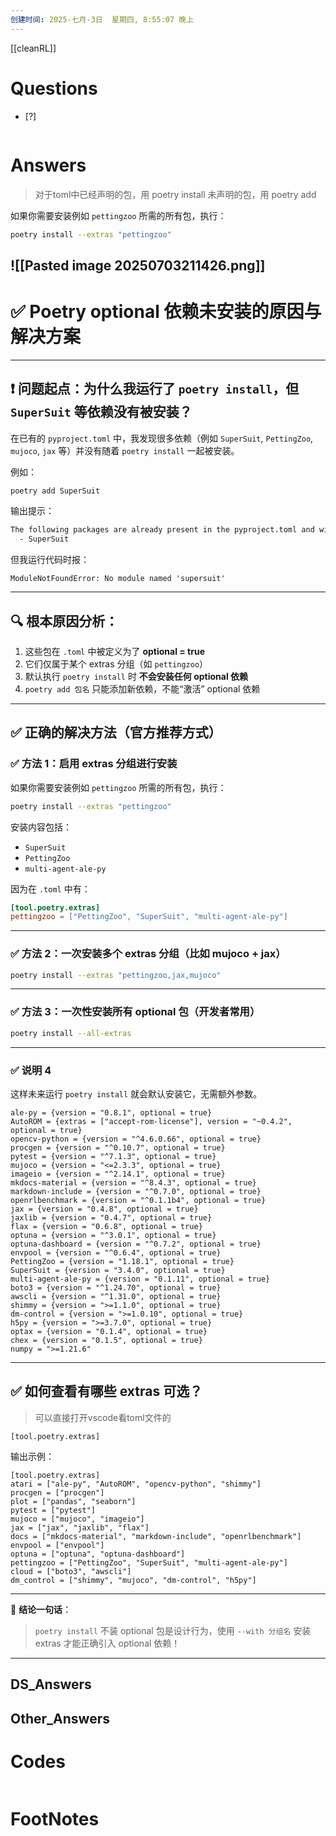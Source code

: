 ```yaml
---
创建时间: 2025-七月-3日  星期四, 8:55:07 晚上
---
```

[[cleanRL]]

# Questions

- [?] 

```python

```

# Answers

>对于toml中已经声明的包，用 poetry install
>未声明的包，用 poetry add


如果你需要安装例如 `pettingzoo` 所需的所有包，执行：

```bash
poetry install --extras "pettingzoo"
```

![[Pasted image 20250703211426.png]]
---


# ✅ Poetry optional 依赖未安装的原因与解决方案

---

## ❗ 问题起点：为什么我运行了 `poetry install`，但 `SuperSuit` 等依赖没有被安装？

在已有的 `pyproject.toml` 中，我发现很多依赖（例如 `SuperSuit`, `PettingZoo`, `mujoco`, `jax` 等）并没有随着 `poetry install` 一起被安装。

例如：

```bash
poetry add SuperSuit
```

输出提示：

```bash
The following packages are already present in the pyproject.toml and will be skipped:
  - SuperSuit
```

但我运行代码时报：

```text
ModuleNotFoundError: No module named 'supersuit'
```

---

## 🔍 根本原因分析：

1. 这些包在 `.toml` 中被定义为了 **optional = true**
2. 它们仅属于某个 extras 分组（如 `pettingzoo`）
3. 默认执行 `poetry install` 时 **不会安装任何 optional 依赖**
4. `poetry add 包名` 只能添加新依赖，不能“激活” optional 依赖

---

## ✅ 正确的解决方法（官方推荐方式）

### ✅ 方法 1：启用 extras 分组进行安装

如果你需要安装例如 `pettingzoo` 所需的所有包，执行：

```bash
poetry install --extras "pettingzoo"
```

安装内容包括：

* `SuperSuit`
* `PettingZoo`
* `multi-agent-ale-py`

因为在 `.toml` 中有：

```toml
[tool.poetry.extras]
pettingzoo = ["PettingZoo", "SuperSuit", "multi-agent-ale-py"]
```

---

### ✅ 方法 2：一次安装多个 extras 分组（比如 mujoco + jax）

```bash
poetry install --extras "pettingzoo,jax,mujoco"
```

---

### ✅ 方法 3：一次性安装所有 optional 包（开发者常用）

```bash
poetry install --all-extras
```

---

### ✅ 说明 4
这样未来运行 `poetry install` 就会默认安装它，无需额外参数。

```
ale-py = {version = "0.8.1", optional = true}
AutoROM = {extras = ["accept-rom-license"], version = "~0.4.2", optional = true}
opencv-python = {version = "^4.6.0.66", optional = true}
procgen = {version = "^0.10.7", optional = true}
pytest = {version = "^7.1.3", optional = true}
mujoco = {version = "<=2.3.3", optional = true}
imageio = {version = "^2.14.1", optional = true}
mkdocs-material = {version = "^8.4.3", optional = true}
markdown-include = {version = "^0.7.0", optional = true}
openrlbenchmark = {version = "^0.1.1b4", optional = true}
jax = {version = "0.4.8", optional = true}
jaxlib = {version = "0.4.7", optional = true}
flax = {version = "0.6.8", optional = true}
optuna = {version = "^3.0.1", optional = true}
optuna-dashboard = {version = "^0.7.2", optional = true}
envpool = {version = "^0.6.4", optional = true}
PettingZoo = {version = "1.18.1", optional = true}
SuperSuit = {version = "3.4.0", optional = true}
multi-agent-ale-py = {version = "0.1.11", optional = true}
boto3 = {version = "^1.24.70", optional = true}
awscli = {version = "^1.31.0", optional = true}
shimmy = {version = ">=1.1.0", optional = true}
dm-control = {version = ">=1.0.10", optional = true}
h5py = {version = ">=3.7.0", optional = true}
optax = {version = "0.1.4", optional = true}
chex = {version = "0.1.5", optional = true}
numpy = ">=1.21.6"
```


---

## ✅ 如何查看有哪些 extras 可选？


>可以直接打开vscode看toml文件的

```
[tool.poetry.extras]
```

输出示例：

```
[tool.poetry.extras]
atari = ["ale-py", "AutoROM", "opencv-python", "shimmy"]
procgen = ["procgen"]
plot = ["pandas", "seaborn"]
pytest = ["pytest"]
mujoco = ["mujoco", "imageio"]
jax = ["jax", "jaxlib", "flax"]
docs = ["mkdocs-material", "markdown-include", "openrlbenchmark"]
envpool = ["envpool"]
optuna = ["optuna", "optuna-dashboard"]
pettingzoo = ["PettingZoo", "SuperSuit", "multi-agent-ale-py"]
cloud = ["boto3", "awscli"]
dm_control = ["shimmy", "mujoco", "dm-control", "h5py"]

```

---

📌 **结论一句话**：

> `poetry install` 不装 optional 包是设计行为，使用 `--with 分组名` 安装 extras 才能正确引入 optional 依赖！

---


## DS_Answers


## Other_Answers


# Codes

```python

```


# FootNotes
